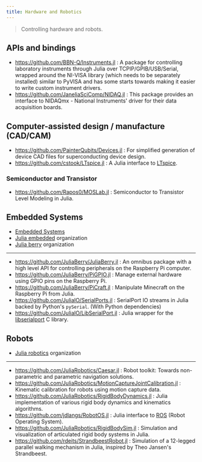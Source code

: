 ```yaml
---
title: Hardware and Robotics
---
```


> Controlling hardware and robots.

## APIs and bindings

- https://github.com/BBN-Q/Instruments.jl : A package for controlling laboratory instruments through Julia over TCPIP/GPIB/USB/Serial, wrapped around the NI-VISA library (which needs to be separately installed) similar to PyVISA and has some starts towards making it easier to write custom instrument drivers.
- https://github.com/JaneliaSciComp/NIDAQ.jl : This package provides an interface to NIDAQmx - National Instruments' driver for their data acquisition boards.


## Computer-assisted design / manufacture (CAD/CAM)

- https://github.com/PainterQubits/Devices.jl : For simplified generation of device CAD files for superconducting device design.
- https://github.com/cstook/LTspice.jl : A Julia interface to [LTspice](https://www.analog.com/en/design-center/design-tools-and-calculators/ltspice-simulator.html).

### Semiconductor and Transistor

- https://github.com/Rapos0/MOSLab.jl : Semiconductor to Transistor Level Modeling in Julia.

## Embedded Systems

- [Embedded Systems](https://en.wikipedia.org/wiki/Category:Embedded_systems)
- [Julia embedded](https://github.com/Julia-Embedded) organization
- [Julia berry](https://github.com/JuliaBerry) organization

---

- https://github.com/JuliaBerry/JuliaBerry.jl : An omnibus package with a high level API for controlling peripherals on the Raspberry Pi computer.
- https://github.com/JuliaBerry/PiGPIO.jl : Manage external hardware using GPIO pins on the Raspberry Pi.
- https://github.com/JuliaBerry/PiCraft.jl : Manipulate Minecraft on the Raspberry Pi from Julia.
- https://github.com/JuliaIO/SerialPorts.jl : SerialPort IO streams in Julia backed by Python's `pySerial`. (With Python dependencies)
- https://github.com/JuliaIO/LibSerialPort.jl : Julia wrapper for the [libserialport](https://github.com/sigrokproject/libserialport) C library.

## Robots

- [Julia robotics](https://github.com/JuliaRobotics) organization

---

- https://github.com/JuliaRobotics/Caesar.jl : Robot toolkit: Towards non-parametric and parametric navigation solutions.
- https://github.com/JuliaRobotics/MotionCaptureJointCalibration.jl : Kinematic calibration for robots using motion capture data.
- https://github.com/JuliaRobotics/RigidBodyDynamics.jl : Julia implementation of various rigid body dynamics and kinematics algorithms.
- https://github.com/jdlangs/RobotOS.jl : Julia interface to [ROS](http://wiki.ros.org/) (Robot Operating System).
- https://github.com/JuliaRobotics/RigidBodySim.jl : Simulation and visualization of articulated rigid body systems in Julia.
- https://github.com/rdeits/StrandbeestRobot.jl : Simulation of a 12-legged parallel walking mechanism in Julia, inspired by Theo Jansen's Strandbeest.
